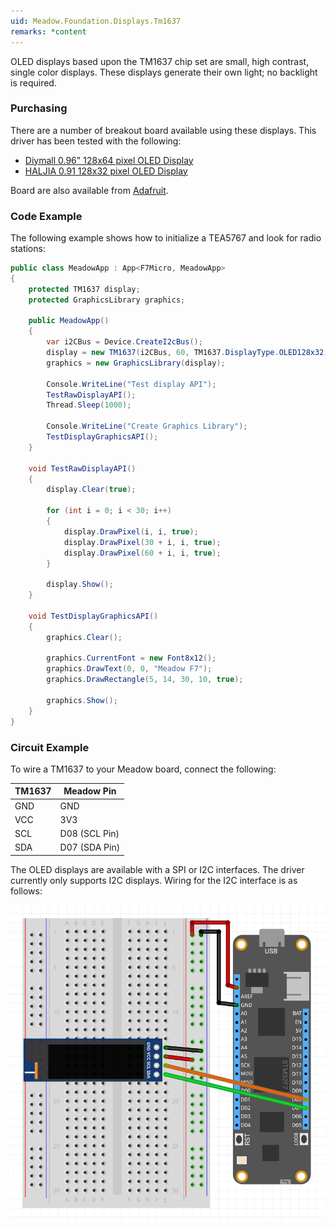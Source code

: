 ```yaml
---
uid: Meadow.Foundation.Displays.Tm1637
remarks: *content
---
```


OLED displays based upon the TM1637 chip set are small, high contrast, single color displays. These displays generate their own light; no backlight is required.

### Purchasing

There are a number of breakout board available using these displays. This driver has been tested with the following:

* [Diymall 0.96" 128x64 pixel OLED Display](https://www.amazon.co.uk/gp/product/B0156CO67O/ref=oh_aui_detailpage_o01_s00?ie=UTF8&psc=1)
* [HALJIA 0.91 128x32 pixel OLED Display](https://www.amazon.co.uk/gp/product/B071Z18R1M/ref=oh_aui_detailpage_o03_s00?ie=UTF8&psc=1)

Board are also available from [Adafruit](www.adafruit.com).

### Code Example

The following example shows how to initialize a TEA5767 and look for radio stations:

```csharp
public class MeadowApp : App<F7Micro, MeadowApp>
{
    protected TM1637 display;
    protected GraphicsLibrary graphics;

    public MeadowApp()
    {            
        var i2CBus = Device.CreateI2cBus();         
        display = new TM1637(i2CBus, 60, TM1637.DisplayType.OLED128x32);
        graphics = new GraphicsLibrary(display);

        Console.WriteLine("Test display API");
        TestRawDisplayAPI();
        Thread.Sleep(1000);

        Console.WriteLine("Create Graphics Library");
        TestDisplayGraphicsAPI();
    }

    void TestRawDisplayAPI()
    {
        display.Clear(true);

        for (int i = 0; i < 30; i++)
        {
            display.DrawPixel(i, i, true);
            display.DrawPixel(30 + i, i, true);
            display.DrawPixel(60 + i, i, true);
        }

        display.Show();
    }

    void TestDisplayGraphicsAPI() 
    {
        graphics.Clear();

        graphics.CurrentFont = new Font8x12();
        graphics.DrawText(0, 0, "Meadow F7");
        graphics.DrawRectangle(5, 14, 30, 10, true);

        graphics.Show();
    }
}
```

### Circuit Example

 To wire a TM1637 to your Meadow board, connect the following:

| TM1637 | Meadow Pin    |
|---------|---------------|
| GND     | GND           |
| VCC     | 3V3           |
| SCL     | D08 (SCL Pin) |
| SDA     | D07 (SDA Pin) |

The OLED displays are available with a SPI or I2C interfaces. The driver currently only supports I2C displays. Wiring for the I2C interface is as follows:

![](../../API_Assets/Meadow.Foundation.Displays.Tm1637/TM1637_Frizzing.png)
